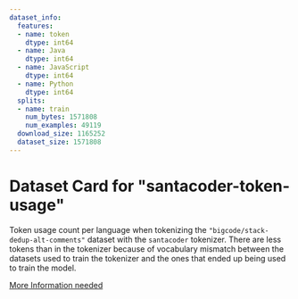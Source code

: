 ```yaml
---
dataset_info:
  features:
  - name: token
    dtype: int64
  - name: Java
    dtype: int64
  - name: JavaScript
    dtype: int64
  - name: Python
    dtype: int64
  splits:
  - name: train
    num_bytes: 1571808
    num_examples: 49119
  download_size: 1165252
  dataset_size: 1571808
---
```

# Dataset Card for "santacoder-token-usage"

Token usage count per language when tokenizing the `"bigcode/stack-dedup-alt-comments"` dataset with the `santacoder` tokenizer. There are less tokens than in the tokenizer because of vocabulary mismatch between the datasets used to train the tokenizer and the ones that ended up being used to train the model.

[More Information needed](https://github.com/huggingface/datasets/blob/main/CONTRIBUTING.md#how-to-contribute-to-the-dataset-cards)